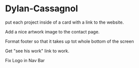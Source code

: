 # Dylan-Cassagnol

put each project inside of a card with a link to the website.

Add a nice artwork image to the contact page.

Format footer so that it takes up tot whole bottom of the screen

Get "see his work" link to work.

Fix Logo in Nav Bar